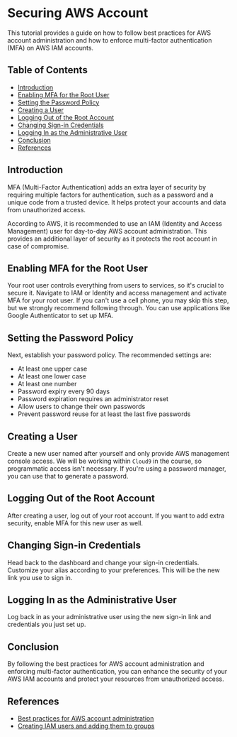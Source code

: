 # Securing AWS Account

This tutorial provides a guide on how to follow best practices for AWS account administration and how to enforce multi-factor authentication (MFA) on AWS IAM accounts.

## Table of Contents

- [Introduction](#introduction)
- [Enabling MFA for the Root User](#enabling-mfa-for-the-root-user)
- [Setting the Password Policy](#setting-the-password-policy)
- [Creating a User](#creating-a-user)
- [Logging Out of the Root Account](#logging-out-of-the-root-account)
- [Changing Sign-in Credentials](#changing-sign-in-credentials)
- [Logging In as the Administrative User](#logging-in-as-the-administrative-user)
- [Conclusion](#conclusion)
- [References](#references)

## Introduction

MFA (Multi-Factor Authentication) adds an extra layer of security by requiring multiple factors for authentication, such as a password and a unique code from a trusted device. It helps protect your accounts and data from unauthorized access.

According to AWS, it is recommended to use an IAM (Identity and Access Management) user for day-to-day AWS account administration. This provides an additional layer of security as it protects the root account in case of compromise.

## Enabling MFA for the Root User

Your root user controls everything from users to services, so it's crucial to secure it. Navigate to IAM or Identity and access management and activate MFA for your root user. If you can't use a cell phone, you may skip this step, but we strongly recommend following through. You can use applications like Google Authenticator to set up MFA.

## Setting the Password Policy

Next, establish your password policy. The recommended settings are:

- At least one upper case
- At least one lower case
- At least one number
- Password expiry every 90 days
- Password expiration requires an administrator reset
- Allow users to change their own passwords
- Prevent password reuse for at least the last five passwords

## Creating a User

Create a new user named after yourself and only provide AWS management console access. We will be working within `Cloud9` in the course, so programmatic access isn't necessary. If you're using a password manager, you can use that to generate a password.

## Logging Out of the Root Account

After creating a user, log out of your root account. If you want to add extra security, enable MFA for this new user as well.

## Changing Sign-in Credentials

Head back to the dashboard and change your sign-in credentials. Customize your alias according to your preferences. This will be the new link you use to sign in.

## Logging In as the Administrative User

Log back in as your administrative user using the new sign-in link and credentials you just set up.

## Conclusion

By following the best practices for AWS account administration and enforcing multi-factor authentication, you can enhance the security of your AWS IAM accounts and protect your resources from unauthorized access.

## References

- [Best practices for AWS account administration](https://docs.aws.amazon.com/IAM/latest/UserGuide/best-practices.html)
- [Creating IAM users and adding them to groups](https://docs.aws.amazon.com/IAM/latest/UserGuide/id_users_create.html)